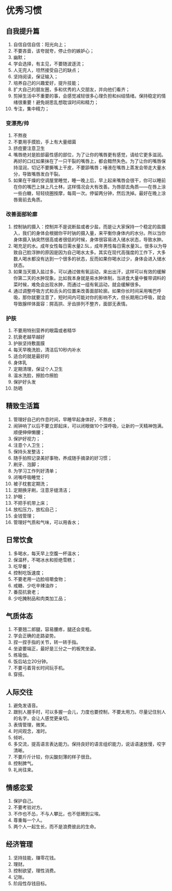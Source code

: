 # 优秀习惯
## 自我提升篇
1. 自信自信自信：阳光向上；
2. 不要吝啬，该夸就夸，停止你的嫉妒心；
3. 幽默；
4. 学会选择，有主见，不要随波逐流；
5. 人无完人，坦然接受自己的缺点；
6. 坚持阅读，保证输入；
7. 培养自己的兴趣爱好，提升技能；
8. 扩大自己的朋友圈，多和优秀的人交朋友，并向他们看齐；
9. 剪掉生活中不重要的事，会感觉减轻很多心理负担和纠结情绪。保持稳定的情绪很重要！避免胡思乱想耽误时间和精力；
10. 专注，集中精力；

### 变漂亮/帅
1. 不熬夜
2. 不要用手摸脸，手上有大量细菌
3. 挤痘要注意卫生
4. 嘴唇绝对是脸部最性感的部位，为了让你的嘴唇更有感觉，请给它更多滋润。再好的口红如果抹在了一只干裂的嘴唇上，都会黯然失色。为了让你的嘴唇保持湿润，切记不要撕嘴上干皮，不要舔嘴唇；唾液在嘴唇上蒸发会带走大量水分，导致嘴唇发白干裂。
5. 如果在干燥的空调屋里睡觉，睡一晚上后，早上起来嘴唇会很干，你可以睡前在你的嘴巴上抹上凡士林，这样情况会大有改善。为唇部去角质——在唇上涂一些白糖，轻轻绕圈按摩，每周一次。停留两分钟，然后洗掉。最好在晚上涂唇膏前去角质。

### 改善面部轮廓
1. 控制钠的摄入：控制并不是说断盐或者少盐，而是让大家保持一个稳定的盐摄入，我们的身体会根据你平时钠的摄入量，来平衡你身体内的水分。所以当你身体摄入钠突然很高或者很低的时候，身体很容易进入储水状态，导致水肿。
2. 喝充足的水。成年女性每日需水量2.5L，成年男性每日需水量3L。很多以为导致自己脸浮肿的原因是因为自己喝水太多。其实在现代高强度的工作下，大多数人喝水都没有达到一个很多的状态，反而如果你喝水过少，身体会进入储水状态。
3. 如果当天摄入盐过多，可以通过做有氧运动，来出出汗，这样可以有效的缓解你第二天的水肿现象。比如我本身就是易水肿体制，当进食大量中餐带调料的菜时候，难免会出现水肿，而通过一组有氧运动，就会缓解很多。
4. 通过调整呼吸方式和舌头的位置来改善面部轮廓。如果你长时间采用嘴巴呼吸，那你就要注意了，短时间内可能对你的影响不大，但长期用口呼吸，就会导致腺样体面容：腭高拱、牙齿排列不整齐，面部无表情。

### 护肤
1. 不要用特别营养的眼霜或者精华
2. 抗衰老越早越好
3. 护肤坚持敷面膜
4. 每天早晚洗脸，清洁后10秒内补水
5. 适合的就是最好的
6. 身体乳
7. 定期清理，保证个人卫生
8. 温水洗脸，擦脸巾擦脸
9. 保护好头发
10. 防晒
## 精致生活篇
1. 管理好自己的作息时间，早睡早起身体好，不熬夜；
2. 闹钟响了以后不要立即起床，可以闭眼做10个深呼吸，让新的一天精神饱满。顺便伸伸懒腰；
3. 保护好视力；
4. 注意个人卫生；
5. 保持头发整洁；
6. 随手拍照记录美好事物，养成随手摘录的好习惯；
7. 刷牙、泡脚；
8. 为学习工作列好清单；
9. 闭嘴呼吸睡觉；
10. 被子枕套定期洗；
11. 定期换牙刷，注意牙缝清洁；
12. 护眼；
13. 不把手机带上床；
14. 放松压力，放松自己；
15. 金钱管理；
16. 管理好气质和气味，可以用香水；

## 日常饮食
1. 多喝水，每天早上空腹一杯温水；
2. 保温杯，不喝冰水和拒绝雪糕；
3. 吃早餐；
4. 控制吃饭速度；
5. 不要老用一边脸咀嚼食物；
6. 戒糖、少吃辛辣油炸；
7. 番茄抗衰老；
8. 少吃腌制品和肉类加工品；

## 气质体态
1. 不要翘二郎腿，容易腰疼，腿还会变粗。
2. 学会正确的走路姿势。
3. 捏一捏手指的关节，转一转手指。
4. 坐姿要端正，最好是三分之一的板凳坐姿。
5. 练瑜伽。
6. 饭后站立20分钟。
7. 不要弓着背长时间玩手机。
8. 穿搭。

## 人际交往
1. 避免发语音。
2. 跟别人握手时，可以多握一会儿，力度也要控制，不要太用力。尽量记住别人的名字，会让人感觉更亲切。
3. 表情管理，微笑。
4. 时间观念，准时。
5. 倾听。
6. 多交流，提高语言表达能力。保持良好的语言组织能力，说话语速放慢，咬字清晰。
7. 不要斤斤计较，你尖酸刻薄的样子很丑。
8. 控制脾气。
9. 礼尚往来。

## 情感恋爱
1. 保护自己。
2. 不要考验对方。
3. 不作也不怂，不与人攀比，也不低微到尘埃。
4. 尊重每一个人。
5. 两个人一起生长，而不是浪费彼此的生命。

## 经济管理
1. 坚持技能，赚零花钱。
2. 理财。
3. 控制欲望，理性消费。
4. 记账。
5. 阶段性存钱目标。


